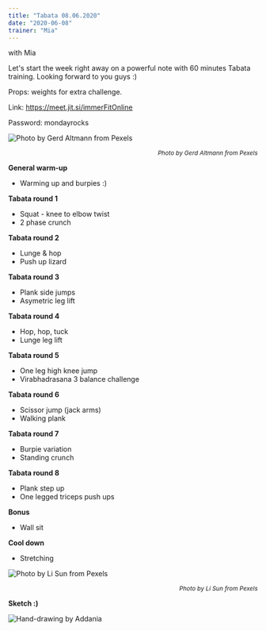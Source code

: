 ```yaml
---
title: "Tabata 08.06.2020"
date: "2020-06-08"
trainer: "Mia"
---
```


with Mia

Let's start the week right away on a powerful note with 60 minutes Tabata training. Looking forward to you guys :)

Props: weights for extra challenge.

Link: https://meet.jit.si/immerFitOnline

Password: mondayrocks

![](https://i.imgur.com/bc7e3br.jpg "Photo by Gerd Altmann from Pexels")<p style="font-size: 12px; text-align: right">*Photo by Gerd Altmann from Pexels*</p>


**General warm-up**
- Warming up and burpies :)

**Tabata round 1**
- Squat - knee to elbow twist
- 2 phase crunch

**Tabata round 2**
- Lunge & hop
- Push up lizard

**Tabata round 3**
- Plank side jumps
- Asymetric leg lift


**Tabata round 4**
- Hop, hop, tuck
- Lunge leg lift

**Tabata round 5**
- One leg high knee jump
- Virabhadrasana 3 balance challenge

**Tabata round 6**
- Scissor jump (jack arms)
- Walking plank

**Tabata round 7**
- Burpie variation
- Standing crunch

**Tabata round 8**
- Plank step up
- One legged triceps push ups

**Bonus**
- Wall sit

**Cool down**
- Stretching

![](https://i.imgur.com/5AtyJv5.jpg "Photo by Li Sun from Pexels")<p style="font-size: 12px; text-align: right">*Photo by Li Sun from Pexels*</p>

**Sketch :)**

![](https://i.imgur.com/NLNP0kb.jpg "Hand-drawing by Addania")
